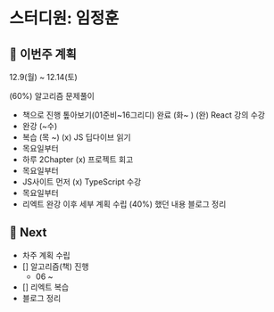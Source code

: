 # 스터디원: 임정훈

## 🚀 이번주 계획

12.9(월) ~ 12.14(토)

(60%) 알고리즘 문제풀이

- 책으로 진행 톺아보기(01준비~16그리디) 완료 (화~ )
  (완) React 강의 수강
- 완강 (~수)
- 복습 (목 ~)
  (x) JS 딥다이브 읽기
- 목요일부터
- 하루 2Chapter
  (x) 프로젝트 회고
- 목요일부터
- JS사이트 먼저
  (x) TypeScript 수강
- 목요일부터
- 리엑트 완강 이후 세부 계획 수립
  (40%) 했던 내용 블로그 정리

## 🌱 Next

- 차주 계획 수립
- [] 알고리즘(책) 진행
  - 06 ~
- [] 리엑트 복습
- 블로그 정리
